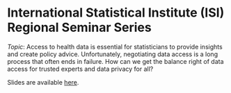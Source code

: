 # International Statistical Institute (ISI) Regional Seminar Series

*Topic*: Access to health data is essential for statisticians to provide insights and create policy advice. Unfortunately, negotiating data access is a long process that often ends in failure. How can we get the balance right of data access for trusted experts and data privacy for all?

Slides are available [here](https://agbarnett.github.io/talks/ISI/slides).
